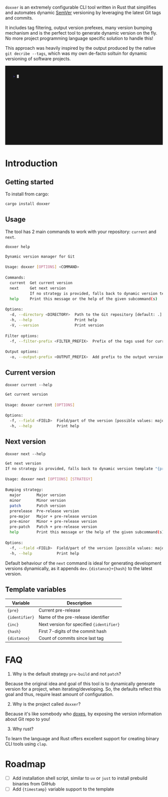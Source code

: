 `doxxer` is an extremely configurable CLI tool written in Rust that simplifies
and automates dynamic [SemVer](https://semver.org/) versioning by leveraging the
latest Git tags and commits.

It includes tag filtering, output version prefexes, many version bumping mechanism
and is the perfect tool to generate dynamic version on the fly. No more project programming language specific solution to handle this!

This approach was heavily inspired by the output produced by the native
`git decribe --tags`, which was my own de-facto soltuin for dynamic versioning of software projects.

![image info](./docs/demo.gif)

# Introduction

## Getting started

To install from cargo:

```bash
cargo install doxxer
```

## Usage

The tool has 2 main commands to work with your repository: `current` and `next`.

```bash
doxxer help
```

```bash
Dynamic version manager for Git

Usage: doxxer [OPTIONS] <COMMAND>

Commands:
  current  Get current version
  next     Get next version
           If no strategy is provided, falls back to dynamic version template "{pre}.{identifier}.{distance}" with "identifier=dev"
  help     Print this message or the help of the given subcommand(s)

Options:
  -d, --directory <DIRECTORY>  Path to the Git repository [default: .]
  -h, --help                   Print help
  -V, --version                Print version

Filter options:
  -f, --filter-prefix <FILTER_PREFIX>  Prefix of the tags used for current version detection [default: v]

Output options:
  -o, --output-prefix <OUTPUT_PREFIX>  Add prefix to the output version [default: v]
```

## Current version


```
doxxer current --help
```

```bash
Get current version

Usage: doxxer current [OPTIONS]

Options:
  -f, --field <FIELD>  Field/part of the version [possible values: major, minor, patch, pre, build]
  -h, --help           Print help
```

## Next version

```
doxxer next --help
```

```bash
Get next version
If no strategy is provided, falls back to dynamic version template "{pre}.{identifier}.{distance}" with "identifier=dev"

Usage: doxxer next [OPTIONS] [STRATEGY]

Bumping strategy:
  major       Major version
  minor       Minor version
  patch       Patch version
  prerelease  Pre-release version
  pre-major   Major + pre-release version
  pre-minor   Minor + pre-release version
  pre-patch   Patch + pre-release version
  help        Print this message or the help of the given subcommand(s)

Options:
  -f, --field <FIELD>  Field/part of the version [possible values: major, minor, patch, pre, build]
  -h, --help           Print help
```

Default behaviour of the `next` command is ideal for generating development versions dynamically, as it appends `dev.{distance}+{hash}` to the latest version.

## Template variables

| Variable | Description |
|--|--|
| `{pre}` | Current pre-release |
| `{identifier}` | Name of the pre-release identifier |
| `{inc}` | Next version for specified `{identifier}` |
| `{hash}` | First 7-digits of the commit hash |
| `{distance}` | Count of commits since last tag |

# FAQ

1. Why is the default strategy `pre-build` and not `patch`?

Because the original idea and goal of this tool is to dynamically generate version
for a project, when iterating/developing. So, the defaults reflect this goal and
thus, require least amount of configuration.

2. Why is the project called `doxxer`?

Because it's like somebody who [doxes](https://en.wikipedia.org/wiki/Doxing), by
exposing the version information about Git repo to you!

3. Why rust?

To learn the language and Rust offers excellent support for creating binary CLI tools
using `clap`.

# Roadmap

- [ ] Add installation shell script, similar to `uv` or `just` to install prebuild binaries from GitHub
- [ ] Add `{timestamp}` variable support to the template
